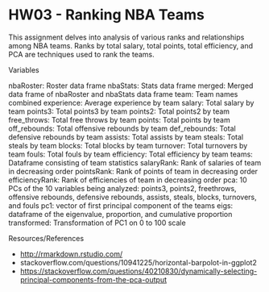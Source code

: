 # HW03 - Ranking NBA Teams

This assignment delves into analysis of various ranks and relationships among NBA teams. Ranks by total salary,
total points, total efficiency, and PCA are techniques used to rank the teams. 

Variables

nbaRoster: Roster data frame
nbaStats: Stats data frame
merged: Merged data frame of nbaRoster and nbaStats data frame
team: Team names combined
experience: Average experience by team
salary: Total salary by team
points3: Total points3 by team
points2: Total points2 by team
free_throws: Total free throws by team
points: Total points by team
off_rebounds: Total offensive rebounds by team
def_rebounds: Total defensive rebounds by team
assists: Total assists by team
steals: Total steals by team
blocks: Total blocks by team
turnover: Total turnovers by team
fouls: Total fouls by team
efficiency: Total efficiency by team
teams: Dataframe consisting of team statistics
salaryRank: Rank of salaries of team in decreasing order
pointsRank: Rank of points of team in decreasing order
efficiencyRank: Rank of efficiencies of team in decreasing order
pca: 10 PCs of the 10 variables being analyzed: points3, points2,
freethrows, offensive rebounds, defensive rebounds, assists, steals, blocks, 
turnovers, and fouls
pc1: vector of first principal component of the teams
eigs: dataframe of the eigenvalue, proportion, and cumulative proportion
transformed: Transformation of PC1 on 0 to 100 scale

Resources/References

- http://rmarkdown.rstudio.com/
- stackoverflow.com/questions/10941225/horizontal-barpolot-in-ggplot2
- https://stackoverflow.com/questions/40210830/dynamically-selecting-principal-components-from-the-pca-output
